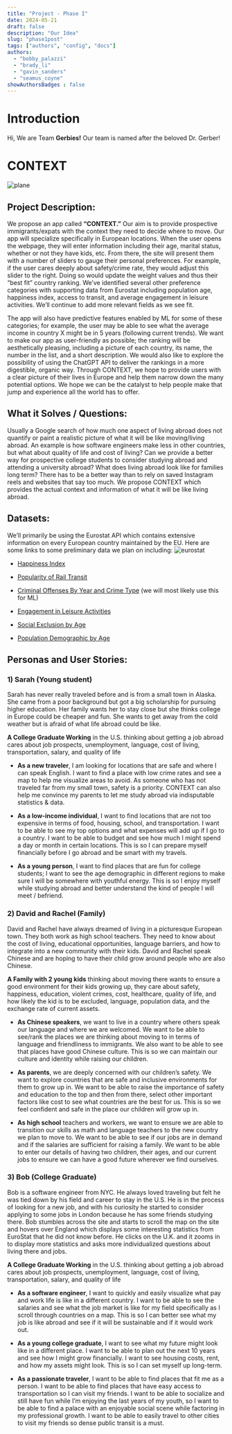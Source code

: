```yaml
---
title: "Project - Phase I"
date: 2024-05-21
draft: false
description: "Our Idea"
slug: "phase1post"
tags: ["authors", "config", "docs"]
authors:
  - "bobby_palazzi"
  - "brady_li"
  - "gavin_sanders"
  - "seamus_coyne"
showAuthorsBadges : false
---
```


# Introduction

Hi, We are Team **Gerbies!** Our team is named after the beloved Dr. Gerber!

# CONTEXT 
![plane](https://foodfuntravel.com/wp-content/uploads/2022/05/2-1024x474.jpg)

## Project Description:

We propose an app called **“CONTEXT.”** Our aim is to provide prospective immigrants/expats with the context they need to decide where to move. Our app will specialize specifically in European locations. When the user opens the webpage, they will enter information including their age, marital status, whether or not they have kids, etc. From there, the site will present them with a number of sliders to gauge their personal preferences. For example, if the user cares deeply about safety/crime rate, they would adjust this slider to the right. Doing so would update the weight values and thus their “best fit” country ranking. We’ve identified several other preference categories with supporting data from Eurostat including population age, happiness index, access to transit, and average engagement in leisure activities. We’ll continue to add more relevant fields as we see fit. 

The app will also have predictive features enabled by ML for some of these categories; for example, the user may be able to see what the average income in country X might be in 5 years (following current trends). We want to make our app as user-friendly as possible; the ranking will be aesthetically pleasing, including a picture of each country, its name, the number in the list, and a short description. We would also like to explore the possibility of using the ChatGPT API to deliver the rankings in a more digestible, organic way. Through CONTEXT, we hope to provide users with a clear picture of their lives in Europe and help them narrow down the many potential options. We hope we can be the catalyst to help people make that jump and experience all the world has to offer. 


## What it Solves / Questions:
Usually a Google search of how much one aspect of living abroad does not quantify or paint a realistic picture of what it will be like moving/living abroad. An example is how software engineers make less in other countries, but what about quality of life and cost of living? Can we provide a better way for prospective college students to consider studying abroad and attending a university abroad? What does living abroad look like for families long term? There has to be a better way than to rely on saved Instagram reels and websites that say too much. We propose CONTEXT which provides the actual context and information of what it will be like living abroad. 

## Datasets:

We’ll primarily be using the Eurostat API which contains extensive information on every European country maintained by the EU. Here are some links to some preliminary data we plan on including:
![eurostat](https://ec.europa.eu/eurostat/cache/RCI/myregion/images/eurostat-print.png)

- [Happiness Index](https://ec.europa.eu/eurostat/databrowser/view/ilc_pw08$dv_426/default/table?lang=en&category=qol.qol_lif.qol_life_aff)

- [Popularity of Rail Transit](https://ec.europa.eu/eurostat/databrowser/view/ttr00015/default/table?lang=en&category=t_rail)

- [Criminal Offenses By Year and Crime Type](https://ec.europa.eu/eurostat/databrowser/view/crim_off_cat$dv_348/default/table?lang=en&category=qol.qol_saf.qol_safe_sec) (we will most likely use this for ML)

- [Engagement in Leisure Activities](https://ec.europa.eu/eurostat/databrowser/view/ilc_scp01/default/table?lang=en&category=qol.qol_lei.qol_lei_le.qol_lei_qnt)

- [Social Exclusion by Age](https://ec.europa.eu/eurostat/databrowser/view/ilc_peps01n__custom_11481642/default/table?lang=en)

- [Population Demographic by Age](https://ec.europa.eu/eurostat/databrowser/view/demo_pjangroup/default/table?lang=en&category=eq.eq_demo.eq_pop1)

 
 
## Personas and User Stories:
### 1) Sarah (Young student)
Sarah has never really traveled before and is from a small town in Alaska. She came from a poor background but got a big scholarship for pursuing higher education. Her family wants her to stay close but she thinks college in Europe could be cheaper and fun. She wants to get away from the cold weather but is afraid of what life abroad could be like. 

**A College Graduate Working** in the U.S. thinking about getting a job abroad cares about job prospects, unemployment, language, cost of living, transportation, salary, and quality of life

- **As a new traveler**, I am looking for locations that are safe and where I can speak English. I want to find a place with low crime rates and see a map to help me visualize areas to avoid. As someone who has not traveled far from my small town, safety is a priority. CONTEXT can also help me convince my parents to let me study abroad via indisputable statistics & data.

- **As a low-income individual**, I want to find locations that are not too expensive in terms of food, housing, school, and transportation. I want to be able to see my top options and what expenses will add up if I go to a country. I want to be able to budget and see how much I might spend a day or month in certain locations. This is so I can prepare myself financially before I go abroad and be smart with my travels.

- **As a young person**, I want to find places that are fun for college students; I want to see the age demographic in different regions to make sure I will be somewhere with youthful energy. This is so I enjoy myself while studying abroad and better understand the kind of people I will meet / befriend.


### 2) David and Rachel (Family)
 David and Rachel have always dreamed of living in a picturesque European town. They both work as high school teachers. They need to know about the cost of living, educational opportunities, language barriers, and how to integrate into a new community with their kids. David and Rachel speak Chinese and are hoping to have their child grow around people who are also Chinese. 

**A Family with 2 young kids** thinking about moving there wants to ensure a good environment for their kids growing up, they care about safety, happiness, education, violent crimes, cost, healthcare, quality of life, and how likely the kid is to be excluded, language, population data, and the exchange rate of current assets.


- **As Chinese speakers**, we want to live in a country where others speak our language and where we are welcomed. We want to be able to see/rank the places we are thinking about moving to in terms of language and friendliness to immigrants. We also want to be able to see that places have good Chinese culture. This is so we can maintain our culture and identity while raising our children. 

- **As parents**, we are deeply concerned with our children’s safety. We want to explore countries that are safe and inclusive environments for them to grow up in. We want to be able to raise the importance of safety and education to the top and then from there, select other important factors like cost to see what countries are the best for us. This is so we feel confident and safe in the place our children will grow up in.

- **As high school** teachers and workers, we want to ensure we are able to transition our skills as math and language teachers to the new country we plan to move to. We want to be able to see if our jobs are in demand and if the salaries are sufficient for raising a family. We want to be able to enter our details of having two children, their ages, and our current jobs to ensure we can have a good future wherever we find ourselves. 


### 3) Bob (College Graduate)
 Bob is a software engineer from NYC. He always loved traveling but felt he was tied down by his field and career to stay in the U.S. He is in the process of looking for a new job, and with his curiosity he started to consider applying to some jobs in London because he has some friends studying there. Bob stumbles across the site and starts to scroll the map on the site and hovers over England which displays some interesting statistics from EuroStat that he did not know before. He clicks on the U.K. and it zooms in to display more statistics and asks more individualized questions about living there and jobs. 

**A College Graduate Working** in the U.S. thinking about getting a job abroad cares about job prospects, unemployment, language, cost of living, transportation, salary, and quality of life

- **As a software engineer**, I want to quickly and easily visualize what pay and work life is like in a different country. I want to be able to see the salaries and see what the job market is like for my field specifically as I scroll through countries on a map. This is so I can better see what my job is like abroad and see if it will be sustainable and if it would work out. 

- **As a young college graduate**, I want to see what my future might look like in a different place. I want to be able to plan out the next 10 years and see how I might grow financially. I want to see housing costs, rent, and how my assets might look. This is so I can set myself up long-term. 

- **As a passionate traveler**, I want to be able to find places that fit me as a person. I want to be able to find places that have easy access to transportation so I can visit my friends. I want to be able to socialize and still have fun while I’m enjoying the last years of my youth, so I want to be able to find a palace with an enjoyable social scene while factoring in my professional growth. I want to be able to easily travel to other cities to visit my friends so dense public transit is a must. 